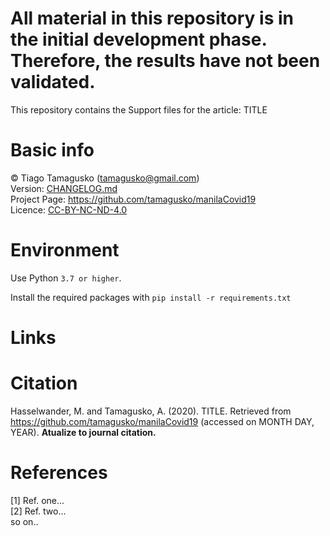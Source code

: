 # All material in this repository is in the initial development phase. Therefore, the results have not been validated.

This repository contains the Support files for the article: TITLE

# Basic info
© Tiago Tamagusko (tamagusko@gmail.com)  
Version: [CHANGELOG.md](/CHANGELOG.md)  
Project Page: <a href="https://github.com/tamagusko/manilaCovid19">https://github.com/tamagusko/manilaCovid19</a>  
Licence: [CC-BY-NC-ND-4.0](/LICENSE)

# Environment

Use Python `3.7 or higher`.

Install the required packages with `pip install -r requirements.txt`

# Links
    
> <!-- [Support codes]('/manila.ipynb') -->

# Citation
Hasselwander, M. and Tamagusko, A. (2020). TITLE. Retrieved from https://github.com/tamagusko/manilaCovid19 (accessed on MONTH DAY, YEAR). **Atualize to journal citation.**  

# References
[1] Ref. one...  
[2] Ref. two...  
so on..

